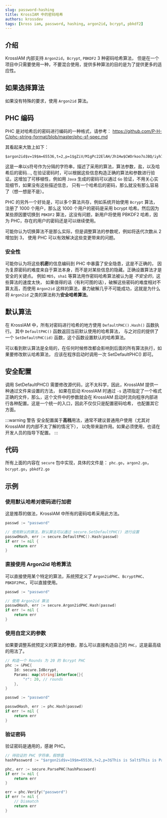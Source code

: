 ```yaml
---
slug: password-hashing
title: KrossIAM 中的密码哈希
authors: krossdev
tags: [kross iam, password, hashing, argon2id, bcrypt, pbkdf2]
---
```


## 介绍

KrossIAM 内部支持 `Argon2id`，`Bcrypt`, `PBKDF2` 3 种密码哈希算法，
但是在一个项目中只需要使用一种，不要混合使用，提供多种算法的目的是为了提供更多的适应性。

<!--truncate-->

## 如果选择算法

如果没有特殊的要求，使用 `Argon2id` 算法。

## PHC 编码

PHC 是对哈希后的密码进行编码的一种格式，请参考：
https://github.com/P-H-C/phc-string-format/blob/master/phc-sf-spec.md

其看起来大致上如下：

```
$argon2id$v=19$m=65536,t=2,p=1$gZiV/M1gPc22ElAH/Jh1Hw$CWOrkoo7oJBQ/iyh7uJ0LO2aLEfrHwTWllSAxT0zRno
```

这是一串以`$`符号作为分隔的字符串，描述了采用的算法，算法参数，盐，以及哈希后的密码...,
在验证密码时，可以根据这些信息构造正确的算法和参数进行验证。这增加了可移植性，例如用
`Java` 生成的密码可以通过 `Go` 验证，不用关心实现细节，如果没有这些描述信息，
只有一个哈希后的密码，那么就没有那么容易了（想一想是不是）。

PHC 的另外一个好处是，可以多个算法共存，例如系统开始使用 `Bcrypt` 算法，注册了 1000
个用户，那么这 1000 个用户的密码是采用 bcrypt 哈希。然后因为某些原因要切换到 `PBKDF2`
算法，这没有问题，新用户将使用 PBKDF2 哈希，因为 PHC，存在的用户的密码还是可以继续使用。

可能你认为切换算法不是那么实际，但是调整算法的参数呢，例如将迭代次数从 2 增加到 3，
使用 PHC 可以有效解决这些变更带来的问题。

### 安全性

可能你认为将这些**机密**的信息编码到 PHC 中暴露了安全隐患，这是不正确的，
因为复原密码的难度来自于算法本身，而不是对某些信息的隐藏。正确设置算法才是安全的关键点。
例如 `MD5`，`sha1` 等算法用作密码哈希算法被认为是 *不安全的*，这些算法的速度太快，
如果值得的话（有利可图的话），破解这些密码的难度相对不算太高，而使用 `Argon2id`
这样的算法，暴力破解几乎不可能成功，这就是为什么将 `Argon2id` 之类的算法称为**安全哈希算法**。

## 默认算法

在 KrossIAM 中，所有对密码进行哈希的地方使用 `DefaultPHC().Hash()` 函数执行。
其中 `DefaultPHC()` 函数返回当前默认使用的哈希算法，
与之对应的提供了一个 `SetDefaultPHC(id)` 函数，这个函数设置默认的哈希算法。

可以看到默认算法是全局的，在任何时候修改都会影响到后面的所有算法执行，如果要修改默认哈希算法，
应该在程序启动时调用一次 SetDefaultPHC() 即可。

## 安全配置

调用 SetDefaultPHC() 需要修改源代码，这不太科学，因此，KrossIAM 提供一种通过文件来设置的方法，
如果在启动 KrossIAM 时通过 `-s` 选项指定了一个格式正确的文件，那么，这个文件中的参数就会在
KrossIAM 启动时流向程序内部进行各种配置。这是一个统一的入口，因此不仅仅只是配置密码哈希，
也配置其它方面。

:::warning 警告
安全配置属于**高档**用法，通常不建议普通用户使用（尤其对 KrossIAM 的内部不太了解的情况下），
以免带来副作用。如果必须使用，也请在开发人员的指导下配置。
:::

## 代码

所有上面的内容在 `secure` 包中实现，具体的文件是：
`phc.go`，`argon2.go`，`bcrypt.go`，`pbkdf2.go`

## 示例

### 使用默认哈希对密码进行加密

这是推荐的做法，KrossIAM 中所有的密码哈希采用此方法。

```go
passwd := "password"

// 使用默认的算法，默认算法可以通过 secure.SetDefaultPHC() 进行设置
passwdHash, err := secure.DefaultPHC().Hash(passwd)
if err != nil {
	return err
}
```

### 直接使用 Argon2id 哈希算法

可以直接使用某个特定的算法，系统预定义了 `Argon2idPHC`、`BcryptPHC`、`PBKDF2PHC`，可以直接使用。

```go
passwd := "password"

// 使用 Argon2id 算法
passwdHash, err := secure.Argon2idPHC.Hash(passwd)
if err != nil {
	return err
}
```

### 使用自定义的参数

如果要调整系统预定义的算法的参数，那么可以直接构造自己的 `PHC`，这是最高级的用法了。

```go
// 构造一个 Rounds 为 20 的 Bcrypt PHC
phc := &PHC{
	Id: secure.IdBcrypt,
	Params: map[string]interface{}{
		"r": 20, // rounds
	},
}

passwd := "password"

passwdHash, err := phc.Hash(passwd)
if err != nil {
	return err
}
```

### 验证密码

验证密码是通用的，感谢 PHC。

```go
// 待验证的 PHC 字符串，假想值
hashPassword := "$argon2id$v=19$m=65536,t=2,p=3$This is Salt$This is Password Hash value"

phc, err := secure.ParsePHC(hashPassword)
if err != nil {
	return err
}

err = phc.Verify("password")
if err != nil {
	// Dismatch
	return err
}
```
